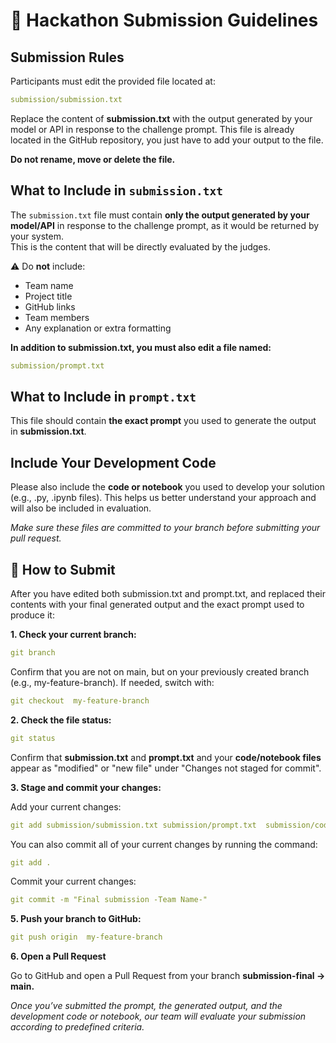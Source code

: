 # 📢 Hackathon Submission Guidelines
## **Submission Rules**

Participants must edit the provided file located at:

```yaml
submission/submission.txt
```

Replace the content of **submission.txt** with the output generated by your model or API in response to the challenge prompt.
This file is already located in the GitHub repository, you just have to add your output to the file. 

**Do not rename, move or delete the file.**

## **What to Include in `submission.txt`**

The `submission.txt` file must contain **only the output generated by your model/API** in response to the challenge prompt, as it would be returned by your system.  
This is the content that will be directly evaluated by the judges.

⚠️ Do **not** include:

- Team name
- Project title
- GitHub links
- Team members
- Any explanation or extra formatting

**In addition to submission.txt, you must also edit a file named:**

```yaml
submission/prompt.txt
```

## **What to Include in `prompt.txt`**

This file should contain **the exact prompt** you used to generate the output in **submission.txt**.

## **Include Your Development Code**

Please also include the **code or notebook** you used to develop your solution (e.g., .py, .ipynb files).
This helps us better understand your approach and will also be included in evaluation.

*Make sure these files are committed to your branch before submitting your pull request.*

##  **🚀 How to Submit**

After you have edited both submission.txt and prompt.txt, and replaced their contents with your final generated output and the exact prompt used to produce it:

**1. Check your current branch:**
```yaml
git branch
```
Confirm that you are not on main, but on your previously created branch
(e.g.,  my-feature-branch). If needed, switch with: 
```yaml
git checkout  my-feature-branch
```
**2. Check the file status:**
```yaml
git status
```
Confirm that **submission.txt** and **prompt.txt** and your **code/notebook files** appear as "modified" or "new file" under "Changes not staged for commit".

**3. Stage and commit your changes:**

Add your current changes:
```yaml
git add submission/submission.txt submission/prompt.txt  submission/code_or_notebook
```

You can also commit all of your current changes by running the command:

```yaml
git add . 
```

Commit your current changes:

```yaml
git commit -m "Final submission -Team Name-"
```

**5. Push your branch to GitHub:**

```yaml
git push origin  my-feature-branch
```

**6. Open a Pull Request**

Go to GitHub and open a Pull Request from your branch **submission-final → main.**

_Once you’ve submitted the prompt, the generated output, and the development code or notebook, our team will evaluate your submission according to predefined criteria._

